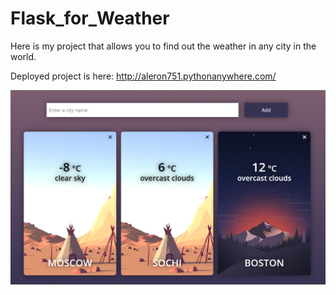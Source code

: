 # Flask_for_Weather
Here is my project that allows you to find out the weather in any city in the world.

Deployed project is here: http://aleron751.pythonanywhere.com/

![](images/img_Flask.PNG)



